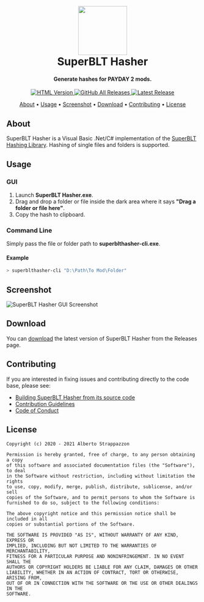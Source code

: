 <h1 align="center">
  <br>
  <img src="https://strappazzon.github.io/PD2-SuperBLT-Hasher/static/img/favicon.png" width="128px" alt="">
  <br>
  SuperBLT Hasher
  <br>
</h1>

<h4 align="center">Generate hashes for PAYDAY 2 mods.</h4>

<p align="center">
  <a href="https://strappazzon.xyz/PD2-SuperBLT-Hasher">
    <img alt="HTML Version" src="https://img.shields.io/badge/HTML%20Version-%23ff5f2f?style=flat-square&logo=HTML5&logoColor=%23ffffff">
  </a>
  <a href="https://github.com/Strappazzon/PD2-SuperBLT-Hasher/releases">
    <img alt="GitHub All Releases" src="https://img.shields.io/github/downloads/Strappazzon/PD2-SuperBLT-Hasher/total?color=%231e72a5&label=Downloads&logo=DocuSign&logoColor=%23ffffff&style=flat-square">
  </a>
  <a href="https://github.com/Strappazzon/PD2-SuperBLT-Hasher/releases/latest">
    <img alt="Latest Release" src="https://img.shields.io/github/v/release/Strappazzon/PD2-SuperBLT-Hasher?color=%23008080&include_prereleases&label=Latest%20Release&style=flat-square">
  </a>
</p>

<p align="center">
  <a href="#about">About</a> •
  <a href="#usage">Usage</a> •
  <a href="#screenshot">Screenshot</a> •
  <a href="#download">Download</a> •
  <a href="#contributing">Contributing</a> •
  <a href="#license">License</a>
</p>

## About

SuperBLT Hasher is a Visual Basic .Net/C# implementation of the [SuperBLT Hashing Library](https://gitlab.com/SuperBLT/HashLib). Hashing of single files and folders is supported.

## Usage

### GUI

1. Launch **SuperBLT Hasher.exe**.
2. Drag and drop a folder or file inside the dark area where it says **"Drag a folder or file here"**.
3. Copy the hash to clipboard.

### Command Line

Simply pass the file or folder path to **superblthasher-cli.exe**.

#### Example

```bash
> superblthasher-cli "D:\Path\To Mod\Folder"
```

## Screenshot

<img src="https://strappazzon.github.io/PD2-SuperBLT-Hasher/static/img/screenshot.png" alt="SuperBLT Hasher GUI Screenshot">

## Download

You can [download](https://github.com/Strappazzon/PD2-SuperBLT-Hasher/releases/latest) the latest version of SuperBLT Hasher from the Releases page.

## Contributing

If you are interested in fixing issues and contributing directly to the code base, please see:

* [Building SuperBLT Hasher from its source code](https://github.com/Strappazzon/PD2-SuperBLT-Hasher/blob/master/BUILDING.md)
* [Contribution Guidelines](./CONTRIBUTING.md)
* [Code of Conduct](./CODE_OF_CONDUCT.md)

## License

```
Copyright (c) 2020 - 2021 Alberto Strappazzon

Permission is hereby granted, free of charge, to any person obtaining a copy
of this software and associated documentation files (the "Software"), to deal
in the Software without restriction, including without limitation the rights
to use, copy, modify, merge, publish, distribute, sublicense, and/or sell
copies of the Software, and to permit persons to whom the Software is
furnished to do so, subject to the following conditions:

The above copyright notice and this permission notice shall be included in all
copies or substantial portions of the Software.

THE SOFTWARE IS PROVIDED "AS IS", WITHOUT WARRANTY OF ANY KIND, EXPRESS OR
IMPLIED, INCLUDING BUT NOT LIMITED TO THE WARRANTIES OF MERCHANTABILITY,
FITNESS FOR A PARTICULAR PURPOSE AND NONINFRINGEMENT. IN NO EVENT SHALL THE
AUTHORS OR COPYRIGHT HOLDERS BE LIABLE FOR ANY CLAIM, DAMAGES OR OTHER
LIABILITY, WHETHER IN AN ACTION OF CONTRACT, TORT OR OTHERWISE, ARISING FROM,
OUT OF OR IN CONNECTION WITH THE SOFTWARE OR THE USE OR OTHER DEALINGS IN THE
SOFTWARE.
```
